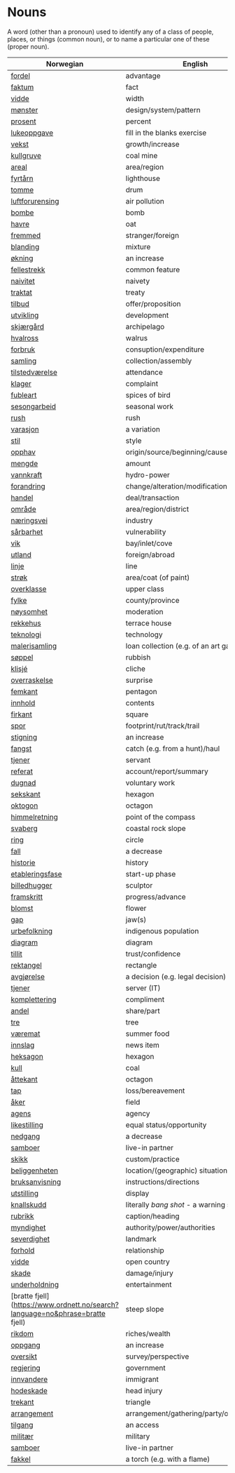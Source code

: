 # Nouns

A word (other than a pronoun) used to identify any of a class of people, places, or things (common noun), or to name a particular one of these (proper noun).

| Norwegian | English | Gender |
| --- | --- | --- |
| [fordel](https://www.ordnett.no/search?language=no&phrase=fordel) | advantage | m |
| [faktum](https://www.ordnett.no/search?language=no&phrase=faktum) | fact | i |
| [vidde](https://www.ordnett.no/search?language=no&phrase=vidde) | width | m/f |
| [mønster](https://www.ordnett.no/search?language=no&phrase=mønster) | design/system/pattern | i |
| [prosent](https://www.ordnett.no/search?language=no&phrase=prosent) | percent | m |
| [lukeoppgave](https://www.ordnett.no/search?language=no&phrase=lukeoppgave) | fill in the blanks exercise | m |
| [vekst](https://www.ordnett.no/search?language=no&phrase=vekst) | growth/increase | m |
| [kullgruve](https://www.ordnett.no/search?language=no&phrase=kullgruve) | coal mine | m |
| [areal](https://www.ordnett.no/search?language=no&phrase=areal) | area/region | i |
| [fyrtårn](https://www.ordnett.no/search?language=no&phrase=fyrtårn) | lighthouse | i |
| [tomme](https://www.ordnett.no/search?language=no&phrase=tomme) | drum | m |
| [luftforurensing](https://www.ordnett.no/search?language=no&phrase=luftforurensing) | air pollution | m |
| [bombe](https://www.ordnett.no/search?language=no&phrase=bombe) | bomb | m |
| [havre](https://www.ordnett.no/search?language=no&phrase=havre) | oat | m |
| [fremmed](https://www.ordnett.no/search?language=no&phrase=fremmed) | stranger/foreign | m |
| [blanding](https://www.ordnett.no/search?language=no&phrase=blanding) | mixture | m |
| [økning](https://www.ordnett.no/search?language=no&phrase=økning) | an increase | m |
| [fellestrekk](https://www.ordnett.no/search?language=no&phrase=fellestrekk) | common feature | i |
| [naivitet](https://www.ordnett.no/search?language=no&phrase=naivitet) | naivety | m |
| [traktat](https://www.ordnett.no/search?language=no&phrase=traktat) | treaty | m |
| [tilbud](https://www.ordnett.no/search?language=no&phrase=tilbud) | offer/proposition | i |
| [utvikling](https://www.ordnett.no/search?language=no&phrase=utvikling) | development | m |
| [skjærgård](https://www.ordnett.no/search?language=no&phrase=skjærgård) | archipelago | m |
| [hvalross](https://www.ordnett.no/search?language=no&phrase=hvalross) | walrus | m |
| [forbruk](https://www.ordnett.no/search?language=no&phrase=forbruk) | consuption/expenditure | i |
| [samling](https://www.ordnett.no/search?language=no&phrase=samling) | collection/assembly | m |
| [tilstedværelse](https://www.ordnett.no/search?language=no&phrase=tilstedværelse) | attendance | i |
| [klager](https://www.ordnett.no/search?language=no&phrase=klager) | complaint | m |
| [fubleart](https://www.ordnett.no/search?language=no&phrase=fubleart) | spices of bird | m/f |
| [sesongarbeid](https://www.ordnett.no/search?language=no&phrase=sesongarbeid) | seasonal work | i |
| [rush](https://www.ordnett.no/search?language=no&phrase=rush) | rush | i |
| [varasjon](https://www.ordnett.no/search?language=no&phrase=varasjon) | a variation | m |
| [stil](https://www.ordnett.no/search?language=no&phrase=stil) | style | m |
| [opphav](https://www.ordnett.no/search?language=no&phrase=opphav) | origin/source/beginning/cause | i |
| [mengde](https://www.ordnett.no/search?language=no&phrase=mengde) | amount | m |
| [vannkraft](https://www.ordnett.no/search?language=no&phrase=vannkraft) | hydro-power | m |
| [forandring](https://www.ordnett.no/search?language=no&phrase=forandring) | change/alteration/modification | m |
| [handel](https://www.ordnett.no/search?language=no&phrase=handel) | deal/transaction | m |
| [område](https://www.ordnett.no/search?language=no&phrase=område) | area/region/district | i |
| [næringsvei](https://www.ordnett.no/search?language=no&phrase=næringsvei) | industry | m |
| [sårbarhet](https://www.ordnett.no/search?language=no&phrase=sårbarhet) | vulnerability | m |
| [vik](https://www.ordnett.no/search?language=no&phrase=vik) | bay/inlet/cove | m |
| [utland](https://www.ordnett.no/search?language=no&phrase=utland) | foreign/abroad | m |
| [linje](https://www.ordnett.no/search?language=no&phrase=linje) | line | m |
| [strøk](https://www.ordnett.no/search?language=no&phrase=strøk) | area/coat (of paint) | i |
| [overklasse](https://www.ordnett.no/search?language=no&phrase=overklasse) | upper class | m |
| [fylke](https://www.ordnett.no/search?language=no&phrase=fylke) | county/province | i |
| [nøysomhet](https://www.ordnett.no/search?language=no&phrase=nøysomhet) | moderation | m |
| [rekkehus](https://www.ordnett.no/search?language=no&phrase=rekkehus) | terrace house | i |
| [teknologi](https://www.ordnett.no/search?language=no&phrase=teknologi) | technology | m |
| [malerisamling](https://www.ordnett.no/search?language=no&phrase=malerisamling) | loan collection (e.g. of an art gallery) | m |
| [søppel](https://www.ordnett.no/search?language=no&phrase=søppel) | rubbish | i |
| [klisjé](https://www.ordnett.no/search?language=no&phrase=klisjé) | cliche | m |
| [overraskelse](https://www.ordnett.no/search?language=no&phrase=overraskelse) | surprise | m |
| [femkant](https://www.ordnett.no/search?language=no&phrase=femkant) | pentagon | m |
| [innhold](https://www.ordnett.no/search?language=no&phrase=innhold) | contents | i |
| [firkant](https://www.ordnett.no/search?language=no&phrase=firkant) | square | m |
| [spor](https://www.ordnett.no/search?language=no&phrase=spor) | footprint/rut/track/trail | i |
| [stigning](https://www.ordnett.no/search?language=no&phrase=stigning) | an increase | m |
| [fangst](https://www.ordnett.no/search?language=no&phrase=fangst) | catch (e.g. from a hunt)/haul | m |
| [tjener](https://www.ordnett.no/search?language=no&phrase=tjener) | servant | m |
| [referat](https://www.ordnett.no/search?language=no&phrase=referat) | account/report/summary | i |
| [dugnad](https://www.ordnett.no/search?language=no&phrase=dugnad) | voluntary work | m |
| [sekskant](https://www.ordnett.no/search?language=no&phrase=sekskant) | hexagon | m |
| [oktogon](https://www.ordnett.no/search?language=no&phrase=oktogon) | octagon | m |
| [himmelretning](https://www.ordnett.no/search?language=no&phrase=himmelretning) | point of the compass | m |
| [svaberg](https://www.ordnett.no/search?language=no&phrase=svaberg) | coastal rock slope | i |
| [ring](https://www.ordnett.no/search?language=no&phrase=ring) | circle | m |
| [fall](https://www.ordnett.no/search?language=no&phrase=fall) | a decrease | i |
| [historie](https://www.ordnett.no/search?language=no&phrase=historie) | history | m/f |
| [etableringsfase](https://www.ordnett.no/search?language=no&phrase=etableringsfase) | start-up phase | m |
| [billedhugger](https://www.ordnett.no/search?language=no&phrase=billedhugger) | sculptor | m |
| [framskritt](https://www.ordnett.no/search?language=no&phrase=framskritt) | progress/advance | i |
| [blomst](https://www.ordnett.no/search?language=no&phrase=blomst) | flower | m |
| [gap](https://www.ordnett.no/search?language=no&phrase=gap) | jaw(s) | m |
| [urbefolkning](https://www.ordnett.no/search?language=no&phrase=urbefolkning) | indigenous population | m |
| [diagram](https://www.ordnett.no/search?language=no&phrase=diagram) | diagram | i |
| [tillit](https://www.ordnett.no/search?language=no&phrase=tillit) | trust/confidence | m |
| [rektangel](https://www.ordnett.no/search?language=no&phrase=rektangel) | rectangle | i |
| [avgjørelse](https://www.ordnett.no/search?language=no&phrase=avgjørelse) | a decision (e.g. legal decision) | m |
| [tjener](https://www.ordnett.no/search?language=no&phrase=tjener) | server (IT) | m |
| [komplettering](https://www.ordnett.no/search?language=no&phrase=komplettering) | compliment | m |
| [andel](https://www.ordnett.no/search?language=no&phrase=andel) | share/part | m |
| [tre](https://www.ordnett.no/search?language=no&phrase=tre) | tree | i |
| [væremat](https://www.ordnett.no/search?language=no&phrase=væremat) | summer food | m |
| [innslag](https://www.ordnett.no/search?language=no&phrase=innslag) | news item | i |
| [heksagon](https://www.ordnett.no/search?language=no&phrase=heksagon) | hexagon | m |
| [kull](https://www.ordnett.no/search?language=no&phrase=kull) | coal | i |
| [åttekant](https://www.ordnett.no/search?language=no&phrase=åttekant) | octagon | m |
| [tap](https://www.ordnett.no/search?language=no&phrase=tap) | loss/bereavement | i |
| [åker](https://www.ordnett.no/search?language=no&phrase=åker) | field | m |
| [agens](https://www.ordnett.no/search?language=no&phrase=agens) | agency | m |
| [likestilling](https://www.ordnett.no/search?language=no&phrase=likestilling) | equal status/opportunity | m |
| [nedgang](https://www.ordnett.no/search?language=no&phrase=nedgang) | a decrease | m |
| [samboer](https://www.ordnett.no/search?language=no&phrase=samboer) | live-in partner | m |
| [skikk](https://www.ordnett.no/search?language=no&phrase=skikk) | custom/practice | m |
| [beliggenheten](https://www.ordnett.no/search?language=no&phrase=beliggenheten) | location/(geographic) situation | m/f |
| [bruksanvisning](https://www.ordnett.no/search?language=no&phrase=bruksanvisning) | instructions/directions | m |
| [utstilling](https://www.ordnett.no/search?language=no&phrase=utstilling) | display | m |
| [knallskudd](https://www.ordnett.no/search?language=no&phrase=knallskudd) | literally _bang shot_ - a warning shot gun | i |
| [rubrikk](https://www.ordnett.no/search?language=no&phrase=rubrikk) | caption/heading | m |
| [myndighet](https://www.ordnett.no/search?language=no&phrase=myndighet) | authority/power/authorities | m |
| [severdighet](https://www.ordnett.no/search?language=no&phrase=severdighet) | landmark | m |
| [forhold](https://www.ordnett.no/search?language=no&phrase=forhold) | relationship | i |
| [vidde](https://www.ordnett.no/search?language=no&phrase=vidde) | open country | m |
| [skade](https://www.ordnett.no/search?language=no&phrase=skade) | damage/injury | m |
| [underholdning](https://www.ordnett.no/search?language=no&phrase=underholdning) | entertainment | m |
| [bratte fjell](https://www.ordnett.no/search?language=no&phrase=bratte fjell) | steep slope | m |
| [rikdom](https://www.ordnett.no/search?language=no&phrase=rikdom) | riches/wealth | m |
| [oppgang](https://www.ordnett.no/search?language=no&phrase=oppgang) | an increase | m |
| [oversikt](https://www.ordnett.no/search?language=no&phrase=oversikt) | survey/perspective | m |
| [regjering](https://www.ordnett.no/search?language=no&phrase=regjering) | government | m |
| [innvandere](https://www.ordnett.no/search?language=no&phrase=innvandere) | immigrant | m |
| [hodeskade](https://www.ordnett.no/search?language=no&phrase=hodeskade) | head injury | m |
| [trekant](https://www.ordnett.no/search?language=no&phrase=trekant) | triangle | m |
| [arrangement](https://www.ordnett.no/search?language=no&phrase=arrangement) | arrangement/gathering/party/organisation | i |
| [tilgang](https://www.ordnett.no/search?language=no&phrase=tilgang) | an access | i |
| [militær](https://www.ordnett.no/search?language=no&phrase=militær) | military | m |
| [samboer](https://www.ordnett.no/search?language=no&phrase=samboer) | live-in partner | m |
| [fakkel](https://www.ordnett.no/search?language=no&phrase=fakkel) | a torch (e.g. with a flame) | m |

